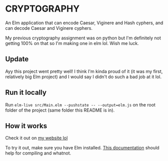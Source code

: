 # CRYPTOGRAPHY

An Elm application that can encode Caesar, Viginere and Hash cyphers, and can decode Caesar and Viginere cyphers.

My previous cryptography assignment was on python but I'm definitely not getting 100% on that so I'm making one in elm lol. Wish me luck.

## Update

Ayy this project went pretty well! I think I'm kinda proud of it (it was my first, relatively big Elm project) and I would say I didn't do such a bad job at it lol.

## Run it locally 

Run `elm-live src/Main.elm --pushstate -- --output=elm.js` on the root folder of the project (same folder this README is in).

## How it works

Check it out on [my website lol](http://joshuaji.com/cryptography)

To try it out, make sure you have Elm installed. [This documentation](https://guide.elm-lang.org/install.html) should help for compiling and whatnot.
